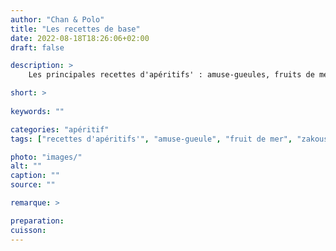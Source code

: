```yaml
---
author: "Chan & Polo"
title: "Les recettes de base"
date: 2022-08-18T18:26:06+02:00
draft: false

description: >
    Les principales recettes d'apéritifs' : amuse-gueules, fruits de mer, zakouski, tapas, kémia...

short: >
    
keywords: ""

categories: "apéritif"
tags: ["recettes d'apéritifs'", "amuse-gueule", "fruit de mer", "zakouski", "tapas", "kémia"]

photo: "images/"
alt: ""
caption: ""
source: ""

remarque: >

preparation: 
cuisson: 
---
```


